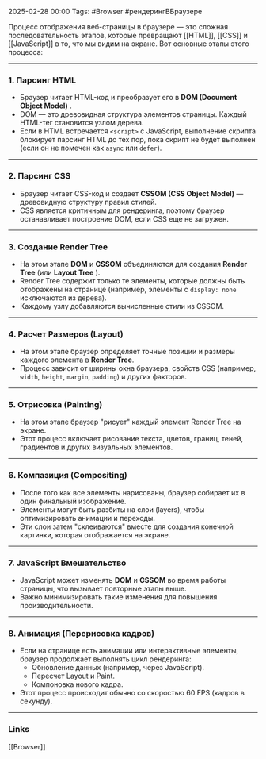 2025-02-28 00:00
Tags:  #Browser #рендерингВБраузере

Процесс отображения веб-страницы в браузере — это сложная последовательность этапов, которые превращают [[HTML]], [[CSS]] и [[JavaScript]] в то, что мы видим на экране. Вот основные этапы этого процесса:

---

### 1. **Парсинг HTML**

- Браузер читает HTML-код и преобразует его в **DOM (Document Object Model)** .
- DOM — это древовидная структура элементов страницы. Каждый HTML-тег становится узлом дерева.
- Если в HTML встречается `<script>` с JavaScript, выполнение скрипта блокирует парсинг HTML до тех пор, пока скрипт не будет выполнен (если он не помечен как `async` или `defer`).

---

### 2. **Парсинг CSS**

- Браузер читает CSS-код и создает **CSSOM (CSS Object Model)** — древовидную структуру правил стилей.
- CSS является критичным для рендеринга, поэтому браузер останавливает построение DOM, если CSS еще не загружен.

---

### 3. **Создание Render Tree**

- На этом этапе **DOM** и **CSSOM** объединяются для создания **Render Tree** (или **Layout Tree** ).
- Render Tree содержит только те элементы, которые должны быть отображены на странице (например, элементы с `display: none` исключаются из дерева).
- Каждому узлу добавляются вычисленные стили из CSSOM.

---

### 4. **Расчет Размеров (Layout)**

- На этом этапе браузер определяет точные позиции и размеры каждого элемента в **Render Tree**.
- Процесс зависит от ширины окна браузера, свойств CSS (например, `width`, `height`, `margin`, `padding`) и других факторов.

---

### 5. **Отрисовка (Painting)**

- На этом этапе браузер "рисует" каждый элемент Render Tree на экране.
- Этот процесс включает рисование текста, цветов, границ, теней, градиентов и других визуальных элементов.

---

### 6. **Компазиция (Compositing)**

- После того как все элементы нарисованы, браузер собирает их в один финальный изображение.
- Элементы могут быть разбиты на слои (layers), чтобы оптимизировать анимации и переходы.
- Эти слои затем "склеиваются" вместе для создания конечной картинки, которая отображается на экране.

---

### 7. **JavaScript Вмешательство**

- JavaScript может изменять **DOM** и **CSSOM** во время работы страницы, что вызывает повторные этапы выше.
- Важно минимизировать такие изменения для повышения производительности.

---

### 8. **Анимация (Перерисовка кадров)**

- Если на странице есть анимации или интерактивные элементы, браузер продолжает выполнять цикл рендеринга:
    - Обновление данных (например, через JavaScript).
    - Пересчет Layout и Paint.
    - Компоновка нового кадра.
- Этот процесс происходит обычно со скоростью 60 FPS (кадров в секунду).

---
### Links
[[Browser]]
